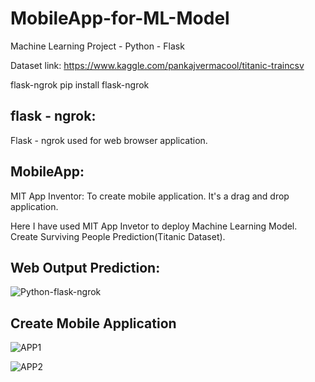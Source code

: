 # MobileApp-for-ML-Model
Machine Learning Project - Python - Flask

Dataset link: https://www.kaggle.com/pankajvermacool/titanic-traincsv

flask-ngrok
pip install flask-ngrok

## flask - ngrok:
Flask - ngrok used for web browser application.

## MobileApp:
MIT App Inventor: To create mobile application. It's a drag and drop application.

Here I have used MIT App Invetor to deploy Machine Learning Model. Create Surviving People Prediction(Titanic Dataset).

## Web Output Prediction:
![Python-flask-ngrok](https://user-images.githubusercontent.com/62986688/115213706-6a098900-a11f-11eb-8e37-c42d88a9d11a.png)

## Create Mobile Application
![APP1](https://user-images.githubusercontent.com/62986688/115213722-6d9d1000-a11f-11eb-8563-2a98d757948b.jpg)

![APP2](https://user-images.githubusercontent.com/62986688/115213738-71c92d80-a11f-11eb-9b20-1e6a7eda1652.jpg)
